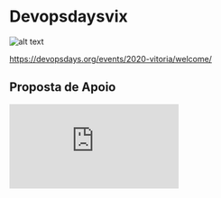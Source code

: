 # Devopsdaysvix

![alt text](https://github.com/sprt-michelle/devopsdaysvix/blob/master/Logo-DevOpsDaysVix.png)

https://devopsdays.org/events/2020-vitoria/welcome/

## Proposta de Apoio

![alt text](https://github.com/sprt-michelle/devopsdaysvix/blob/master/DevOpsDays%20Vitoria%20-%20Proposta%20de%20Apoio.pdf)
